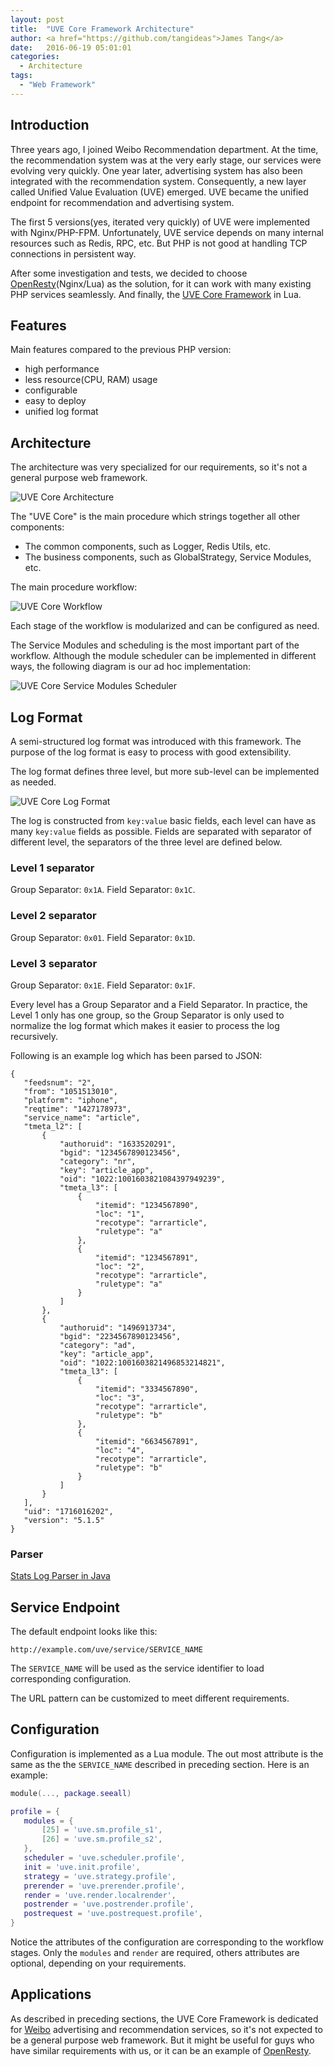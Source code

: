 ```yaml
---
layout: post
title:  "UVE Core Framework Architecture"
author: <a href="https://github.com/tangideas">James Tang</a>
date:   2016-06-19 05:01:01
categories:
  - Architecture
tags:
  - "Web Framework"
---
```


## Introduction

Three years ago, I joined Weibo Recommendation department. At the time, the
recommendation system was at the very early stage, our services were evolving very
quickly. One year later, advertising system has also been integrated with the
recommendation system. Consequently, a new layer called Unified Value Evaluation
(UVE) emerged. UVE became the unified endpoint for recommendation and advertising
system.

The first 5 versions(yes, iterated very quickly) of UVE were implemented with Nginx/PHP-FPM.
Unfortunately, UVE service depends on many internal resources such as Redis, RPC, etc.
But PHP is not good at handling TCP connections in persistent way.

After some investigation and tests, we decided to choose [OpenResty](https://openresty.org/en/)(Nginx/Lua) as the solution, for
it can work with many existing PHP services seamlessly. And finally, the [UVE Core Framework](https://github.com/uveio/uve_core)
in Lua.

## Features

Main features compared to the previous PHP version:

- high performance
- less resource(CPU, RAM) usage
- configurable
- easy to deploy
- unified log format

## Architecture

The architecture was very specialized for our requirements, so it's not a general
purpose web framework.

![UVE Core Architecture](/images/uve-core-architecture.png)

The "UVE Core" is the main procedure which strings together all other components:

- The common components, such as Logger, Redis Utils, etc.
- The business components, such as GlobalStrategy, Service Modules, etc.

The main procedure workflow:

![UVE Core Workflow](/images/uve-core-workflow.png)

Each stage of the workflow is modularized and can be configured as need.

The Service Modules and scheduling is the most important part of the workflow.
Although the module scheduler can be implemented in different ways, the following
diagram is our ad hoc implementation:

![UVE Core Service Modules Scheduler](/images/uve-core-workflow-module-schduler.png)

## Log Format

A semi-structured log format was introduced with this framework. The purpose of
the log format is easy to process with good extensibility.

The log format defines three level, but more sub-level can be implemented as needed.

![UVE Core Log Format](/images/uve-core-log-format-diagram.png)

The log is constructed from `key:value` basic fields, each level can have as many `key:value`
fields as possible. Fields are separated with separator of different level, the
separators of the three level are defined below.

### Level 1 separator

Group Separator: `0x1A`.
Field Separator: `0x1C`.

### Level 2 separator

Group Separator: `0x01`.
Field Separator: `0x1D`.

### Level 3 separator

Group Separator: `0x1E`.
Field Separator: `0x1F`.

Every level has a Group Separator and a Field Separator. In practice, the Level 1 only
has one group, so the Group Separator is only used to normalize the log format which
makes it easier to process the log recursively.

Following is an example log which has been parsed to JSON:

```
{
   "feedsnum": "2",
   "from": "1051513010",
   "platform": "iphone",
   "reqtime": "1427178973",
   "service_name": "article",
   "tmeta_l2": [
       {
           "authoruid": "1633520291",
           "bgid": "1234567890123456",
           "category": "nr",
           "key": "article_app",
           "oid": "1022:1001603821084397949239",
           "tmeta_l3": [
               {
                   "itemid": "1234567890",
                   "loc": "1",
                   "recotype": "arrarticle",
                   "ruletype": "a"
               },
               {
                   "itemid": "1234567891",
                   "loc": "2",
                   "recotype": "arrarticle",
                   "ruletype": "a"
               }
           ]
       },
       {
           "authoruid": "1496913734",
           "bgid": "2234567890123456",
           "category": "ad",
           "key": "article_app",
           "oid": "1022:1001603821496853214821",
           "tmeta_l3": [
               {
                   "itemid": "3334567890",
                   "loc": "3",
                   "recotype": "arrarticle",
                   "ruletype": "b"
               },
               {
                   "itemid": "6634567891",
                   "loc": "4",
                   "recotype": "arrarticle",
                   "ruletype": "b"
               }
           ]
       }
   ],
   "uid": "1716016202",
   "version": "5.1.5"
}
```

### Parser

[Stats Log Parser in Java](https://gist.github.com/fwso/244658ff1913ebb5860b37c9834e553d)

## Service Endpoint

The default endpoint looks like this:

```
http://example.com/uve/service/SERVICE_NAME
```

The `SERVICE_NAME` will be used as the service identifier to load corresponding configuration.

The URL pattern can be customized to meet different requirements.

## Configuration

Configuration is implemented as a Lua module. The out most attribute is the same
as the the `SERVICE_NAME` described in preceding section. Here is an example:

```lua
module(..., package.seeall)

profile = {
   modules = {
       [25] = 'uve.sm.profile_s1',
       [26] = 'uve.sm.profile_s2',
   },
   scheduler = 'uve.scheduler.profile',
   init = 'uve.init.profile',
   strategy = 'uve.strategy.profile',
   prerender = 'uve.prerender.profile',
   render = 'uve.render.localrender',
   postrender = 'uve.postrender.profile',
   postrequest = 'uve.postrequest.profile',
}
```

Notice the attributes of the configuration are corresponding to the workflow stages.
Only the `modules` and `render` are required, others attributes are optional, depending
on your requirements.

## Applications

As described in preceding sections, the UVE Core Framework is dedicated for [Weibo](http://weibo.com) advertising and recommendation services, so it's not
expected to be a general purpose web framework. But it might be useful for guys who
have similar requirements with us, or it can be an example of [OpenResty](https://openresty.org/en/).

